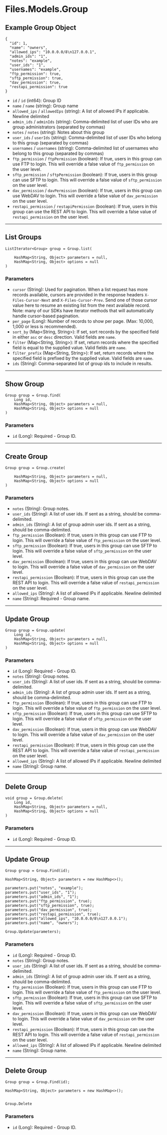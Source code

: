 # Files.Models.Group

## Example Group Object

```
{
  "id": 1,
  "name": "owners",
  "allowed_ips": "10.0.0.0/8\n127.0.0.1",
  "admin_ids": "1",
  "notes": "example",
  "user_ids": "1",
  "usernames": "example",
  "ftp_permission": true,
  "sftp_permission": true,
  "dav_permission": true,
  "restapi_permission": true
}
```

* `id` / `id`  (int64): Group ID
* `name` / `name`  (string): Group name
* `allowed_ips` / `allowedIps`  (string): A list of allowed IPs if applicable.  Newline delimited
* `admin_ids` / `adminIds`  (string): Comma-delimited list of user IDs who are group administrators (separated by commas)
* `notes` / `notes`  (string): Notes about this group
* `user_ids` / `userIds`  (string): Comma-delimited list of user IDs who belong to this group (separated by commas)
* `usernames` / `usernames`  (string): Comma-delimited list of usernames who belong to this group (separated by commas)
* `ftp_permission` / `ftpPermission`  (boolean): If true, users in this group can use FTP to login.  This will override a false value of `ftp_permission` on the user level.
* `sftp_permission` / `sftpPermission`  (boolean): If true, users in this group can use SFTP to login.  This will override a false value of `sftp_permission` on the user level.
* `dav_permission` / `davPermission`  (boolean): If true, users in this group can use WebDAV to login.  This will override a false value of `dav_permission` on the user level.
* `restapi_permission` / `restapiPermission`  (boolean): If true, users in this group can use the REST API to login.  This will override a false value of `restapi_permission` on the user level.


---

## List Groups

```
ListIterator<Group> group = Group.list(
    
    HashMap<String, Object> parameters = null,
    HashMap<String, Object> options = null
)
```

### Parameters

* `cursor` (String): Used for pagination.  When a list request has more records available, cursors are provided in the response headers `X-Files-Cursor-Next` and `X-Files-Cursor-Prev`.  Send one of those cursor value here to resume an existing list from the next available record.  Note: many of our SDKs have iterator methods that will automatically handle cursor-based pagination.
* `per_page` (Long): Number of records to show per page.  (Max: 10,000, 1,000 or less is recommended).
* `sort_by` (Map<String, String>): If set, sort records by the specified field in either `asc` or `desc` direction. Valid fields are `name`.
* `filter` (Map<String, String>): If set, return records where the specified field is equal to the supplied value. Valid fields are `name`.
* `filter_prefix` (Map<String, String>): If set, return records where the specified field is prefixed by the supplied value. Valid fields are `name`.
* `ids` (String): Comma-separated list of group ids to include in results.


---

## Show Group

```
Group group = Group.find(
    Long id, 
    HashMap<String, Object> parameters = null,
    HashMap<String, Object> options = null
)
```

### Parameters

* `id` (Long): Required - Group ID.


---

## Create Group

```
Group group = Group.create(
    
    HashMap<String, Object> parameters = null,
    HashMap<String, Object> options = null
)
```

### Parameters

* `notes` (String): Group notes.
* `user_ids` (String): A list of user ids. If sent as a string, should be comma-delimited.
* `admin_ids` (String): A list of group admin user ids. If sent as a string, should be comma-delimited.
* `ftp_permission` (Boolean): If true, users in this group can use FTP to login.  This will override a false value of `ftp_permission` on the user level.
* `sftp_permission` (Boolean): If true, users in this group can use SFTP to login.  This will override a false value of `sftp_permission` on the user level.
* `dav_permission` (Boolean): If true, users in this group can use WebDAV to login.  This will override a false value of `dav_permission` on the user level.
* `restapi_permission` (Boolean): If true, users in this group can use the REST API to login.  This will override a false value of `restapi_permission` on the user level.
* `allowed_ips` (String): A list of allowed IPs if applicable.  Newline delimited
* `name` (String): Required - Group name.


---

## Update Group

```
Group group = Group.update(
    Long id, 
    HashMap<String, Object> parameters = null,
    HashMap<String, Object> options = null
)
```

### Parameters

* `id` (Long): Required - Group ID.
* `notes` (String): Group notes.
* `user_ids` (String): A list of user ids. If sent as a string, should be comma-delimited.
* `admin_ids` (String): A list of group admin user ids. If sent as a string, should be comma-delimited.
* `ftp_permission` (Boolean): If true, users in this group can use FTP to login.  This will override a false value of `ftp_permission` on the user level.
* `sftp_permission` (Boolean): If true, users in this group can use SFTP to login.  This will override a false value of `sftp_permission` on the user level.
* `dav_permission` (Boolean): If true, users in this group can use WebDAV to login.  This will override a false value of `dav_permission` on the user level.
* `restapi_permission` (Boolean): If true, users in this group can use the REST API to login.  This will override a false value of `restapi_permission` on the user level.
* `allowed_ips` (String): A list of allowed IPs if applicable.  Newline delimited
* `name` (String): Group name.


---

## Delete Group

```
void group = Group.delete(
    Long id, 
    HashMap<String, Object> parameters = null,
    HashMap<String, Object> options = null
)
```

### Parameters

* `id` (Long): Required - Group ID.


---

## Update Group

```
Group group = Group.Find(id);

HashMap<String, Object> parameters = new HashMap<>();

parameters.put("notes", "example");
parameters.put("user_ids", "1");
parameters.put("admin_ids", "1");
parameters.put("ftp_permission", true);
parameters.put("sftp_permission", true);
parameters.put("dav_permission", true);
parameters.put("restapi_permission", true);
parameters.put("allowed_ips", "10.0.0.0/8\n127.0.0.1");
parameters.put("name", "owners");

Group.Update(parameters);
```

### Parameters

* `id` (Long): Required - Group ID.
* `notes` (String): Group notes.
* `user_ids` (String): A list of user ids. If sent as a string, should be comma-delimited.
* `admin_ids` (String): A list of group admin user ids. If sent as a string, should be comma-delimited.
* `ftp_permission` (Boolean): If true, users in this group can use FTP to login.  This will override a false value of `ftp_permission` on the user level.
* `sftp_permission` (Boolean): If true, users in this group can use SFTP to login.  This will override a false value of `sftp_permission` on the user level.
* `dav_permission` (Boolean): If true, users in this group can use WebDAV to login.  This will override a false value of `dav_permission` on the user level.
* `restapi_permission` (Boolean): If true, users in this group can use the REST API to login.  This will override a false value of `restapi_permission` on the user level.
* `allowed_ips` (String): A list of allowed IPs if applicable.  Newline delimited
* `name` (String): Group name.


---

## Delete Group

```
Group group = Group.Find(id);

HashMap<String, Object> parameters = new HashMap<>();


Group.Delete
```

### Parameters

* `id` (Long): Required - Group ID.

